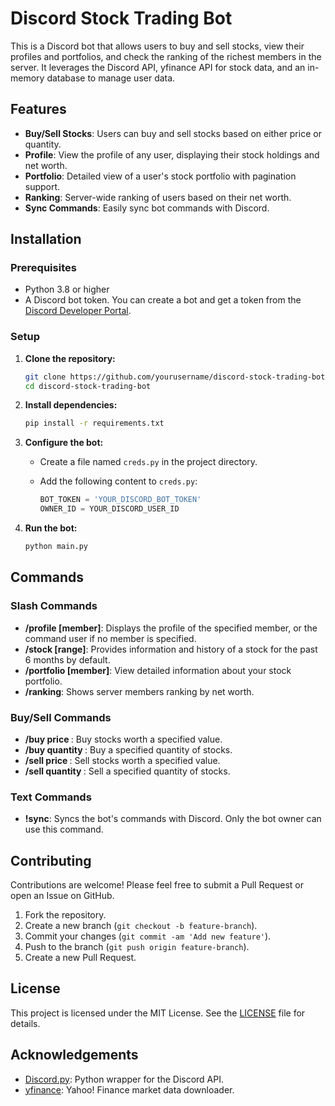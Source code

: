 # Discord Stock Trading Bot

This is a Discord bot that allows users to buy and sell stocks, view their profiles and portfolios, and check the ranking of the richest members in the server. It leverages the Discord API, yfinance API for stock data, and an in-memory database to manage user data.

## Features

- **Buy/Sell Stocks**: Users can buy and sell stocks based on either price or quantity.
- **Profile**: View the profile of any user, displaying their stock holdings and net worth.
- **Portfolio**: Detailed view of a user's stock portfolio with pagination support.
- **Ranking**: Server-wide ranking of users based on their net worth.
- **Sync Commands**: Easily sync bot commands with Discord.

## Installation

### Prerequisites

- Python 3.8 or higher
- A Discord bot token. You can create a bot and get a token from the [Discord Developer Portal](https://discord.com/developers/applications).

### Setup

1. **Clone the repository:**

    ```sh
    git clone https://github.com/yourusername/discord-stock-trading-bot.git
    cd discord-stock-trading-bot
    ```

2. **Install dependencies:**

    ```sh
    pip install -r requirements.txt
    ```

3. **Configure the bot:**

    - Create a file named `creds.py` in the project directory.
    - Add the following content to `creds.py`:

        ```python
        BOT_TOKEN = 'YOUR_DISCORD_BOT_TOKEN'
        OWNER_ID = YOUR_DISCORD_USER_ID
        ```

4. **Run the bot:**

    ```sh
    python main.py
    ```

## Commands

### Slash Commands

- **/profile [member]**: Displays the profile of the specified member, or the command user if no member is specified.
- **/stock <name> [range]**: Provides information and history of a stock for the past 6 months by default.
- **/portfolio [member]**: View detailed information about your stock portfolio.
- **/ranking**: Shows server members ranking by net worth.

### Buy/Sell Commands

- **/buy price <symbol> <value>**: Buy stocks worth a specified value.
- **/buy quantity <symbol> <quantity>**: Buy a specified quantity of stocks.
- **/sell price <symbol> <value>**: Sell stocks worth a specified value.
- **/sell quantity <symbol> <quantity>**: Sell a specified quantity of stocks.

### Text Commands

- **!sync**: Syncs the bot's commands with Discord. Only the bot owner can use this command.

## Contributing

Contributions are welcome! Please feel free to submit a Pull Request or open an Issue on GitHub.

1. Fork the repository.
2. Create a new branch (`git checkout -b feature-branch`).
3. Commit your changes (`git commit -am 'Add new feature'`).
4. Push to the branch (`git push origin feature-branch`).
5. Create a new Pull Request.

## License

This project is licensed under the MIT License. See the [LICENSE](LICENSE) file for details.

## Acknowledgements

- [Discord.py](https://github.com/Rapptz/discord.py): Python wrapper for the Discord API.
- [yfinance](https://github.com/ranaroussi/yfinance): Yahoo! Finance market data downloader.
